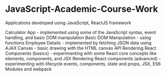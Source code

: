 # JavaScript-Academic-Course-Work
Applications developed using JavaScript, ReactJS framework


Calculator App - implemented using some of the JavaScript syntax, event handling, and basic DOM manipulation
Basic DOM Manipulation - using functions
Employee Details - implemented by fetching JSON data using AJAX
Canvas - basic drawing with the HTML canvas API
Rendering React Components (basics) - experimenting with some React core concepts like elements, components, and JSX
Rendering React components (advanced) - experimenting with lifecycle events, components, state and props, JSX, ES6 Modules and webpack
